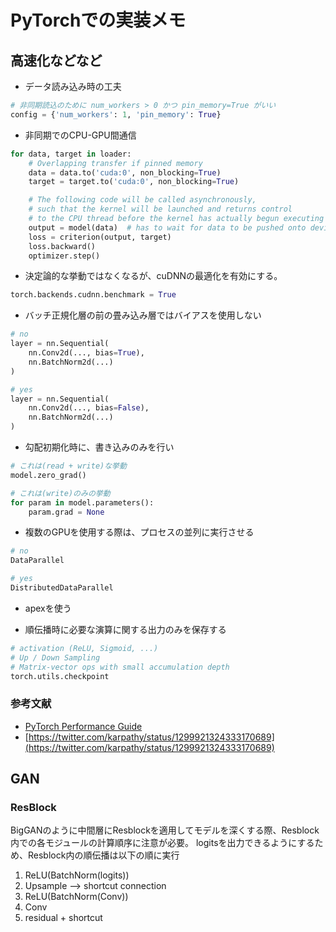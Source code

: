 # PyTorchでの実装メモ

## 高速化などなど

- データ読み込み時の工夫

```python
# 非同期読込のために num_workers > 0 かつ pin_memory=True がいい
config = {'num_workers': 1, 'pin_memory': True}
```

- 非同期でのCPU-GPU間通信

```python
for data, target in loader:
    # Overlapping transfer if pinned memory
    data = data.to('cuda:0', non_blocking=True)
    target = target.to('cuda:0', non_blocking=True)

    # The following code will be called asynchronously,
    # such that the kernel will be launched and returns control 
    # to the CPU thread before the kernel has actually begun executing
    output = model(data)  # has to wait for data to be pushed onto device (synch point)
    loss = criterion(output, target)
    loss.backward()
    optimizer.step()
```

- 決定論的な挙動ではなくなるが、cuDNNの最適化を有効にする。

```python
torch.backends.cudnn.benchmark = True
```

- バッチ正規化層の前の畳み込み層ではバイアスを使用しない

```python
# no
layer = nn.Sequential(
    nn.Conv2d(..., bias=True),
    nn.BatchNorm2d(...)
)

# yes
layer = nn.Sequential(
    nn.Conv2d(..., bias=False),
    nn.BatchNorm2d(...)
)
```

- 勾配初期化時に、書き込みのみを行い

```python
# これは(read + write)な挙動
model.zero_grad()

# これは(write)のみの挙動
for param in model.parameters():
    param.grad = None
```

- 複数のGPUを使用する際は、プロセスの並列に実行させる

```python
# no
DataParallel

# yes
DistributedDataParallel
```

- apexを使う

- 順伝播時に必要な演算に関する出力のみを保存する

```python
# activation (ReLU, Sigmoid, ...)
# Up / Down Sampling
# Matrix-vector ops with small accumulation depth
torch.utils.checkpoint
```

### 参考文献

- [PyTorch Performance Guide](https://nvlabs.github.io/eccv2020-mixed-precision-tutorial/)
- [https://twitter.com/karpathy/status/1299921324333170689](https://twitter.com/karpathy/status/1299921324333170689)

## GAN

### ResBlock

BigGANのように中間層にResblockを適用してモデルを深くする際、Resblock内での各モジュールの計算順序に注意が必要。
logitsを出力できるようにするため、Resblock内の順伝播は以下の順に実行

1. ReLU(BatchNorm(logits))
2. Upsample --> shortcut connection
3. ReLU(BatchNorm(Conv))
4. Conv
5. residual + shortcut
